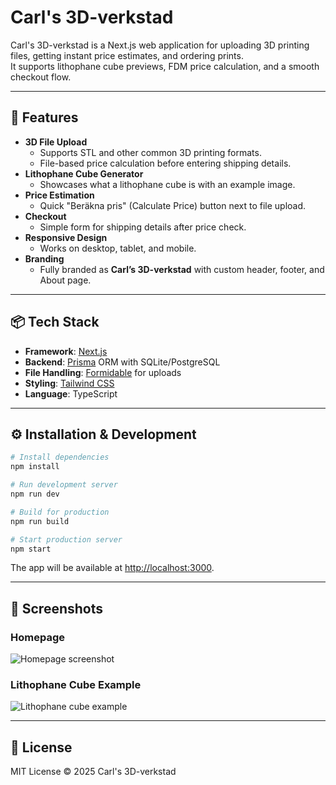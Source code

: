 # Carl's 3D-verkstad

Carl's 3D-verkstad is a Next.js web application for uploading 3D printing files, getting instant price estimates, and ordering prints.  
It supports lithophane cube previews, FDM price calculation, and a smooth checkout flow.

---

## 🚀 Features

- **3D File Upload**
  - Supports STL and other common 3D printing formats.
  - File-based price calculation before entering shipping details.
- **Lithophane Cube Generator**
  - Showcases what a lithophane cube is with an example image.
- **Price Estimation**
  - Quick "Beräkna pris" (Calculate Price) button next to file upload.
- **Checkout**
  - Simple form for shipping details after price check.
- **Responsive Design**
  - Works on desktop, tablet, and mobile.
- **Branding**
  - Fully branded as **Carl’s 3D-verkstad** with custom header, footer, and About page.

---

## 📦 Tech Stack

- **Framework**: [Next.js](https://nextjs.org/)
- **Backend**: [Prisma](https://www.prisma.io/) ORM with SQLite/PostgreSQL
- **File Handling**: [Formidable](https://github.com/node-formidable/formidable) for uploads
- **Styling**: [Tailwind CSS](https://tailwindcss.com/)
- **Language**: TypeScript

---

## ⚙️ Installation & Development

```bash
# Install dependencies
npm install

# Run development server
npm run dev

# Build for production
npm run build

# Start production server
npm start
```

The app will be available at [http://localhost:3000](http://localhost:3000).

---

## 📸 Screenshots

### Homepage
![Homepage screenshot](public/screenshot-home.png)

### Lithophane Cube Example
![Lithophane cube example](public/lithophane-example.png)

---

## 📄 License

MIT License © 2025 Carl's 3D-verkstad
